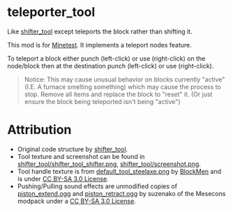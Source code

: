 # teleporter_tool
Like [shifter_tool](https://github.com/TurkeyMcMac/shifter_tool) except teleports the block rather than shifting it.

This mod is for [Minetest](https://www.minetest.net/). It implements a teleport nodes feature.

To teleport a block either punch (left-click) or use (right-click) on the node/block then at the destination punch (left-click) or use (right-click).

> Notice: This may cause unusual behavior on blocks currently "active" (I.E. A furnace smelting something) which may cause the process to stop. Remove all items and replace the block to "reset" it. (Or just ensure the block being teleported isn't being "active")

# Attribution

* Original code structure by [shifter_tool](https://github.com/TurkeyMcMac/shifter_tool).
* Tool texture and screenshot can be found in [shifter_tool/shifter_tool_shifter.png](https://github.com/TurkeyMcMac/shifter_tool/blob/main/textures/shifter_tool_shifter.png), [shifter_tool/screenshot.png](https://github.com/TurkeyMcMac/shifter_tool/blob/main/screenshot.png).
* Tool handle texture is from [default_tool_steelaxe.png](https://github.com/minetest/minetest_game/blob/a3e92c4524582a492099a3b21ed55a61b4ec18e3/mods/default/textures/default_tool_steelaxe.png) by [BlockMen](https://github.com/BlockMen) and is under [CC BY-SA 3.0 License](https://creativecommons.org/licenses/by-sa/3.0/).
* Pushing/Pulling sound effects are unmodified copies of [piston_extend.ogg](https://github.com/minetest-mods/mesecons/blob/367a41416bb3367f81e18afdb043cd196dd4f324/mesecons_pistons/sounds/piston_extend.ogg) and [piston_retract.ogg](https://github.com/minetest-mods/mesecons/blob/367a41416bb3367f81e18afdb043cd196dd4f324/mesecons_pistons/sounds/piston_retract.ogg) by suzenako of the Mesecons modpack under a [CC BY-SA 3.0 License](https://creativecommons.org/licenses/by-sa/3.0/).
